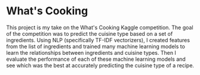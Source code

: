 # What's Cooking

This project is my take on the What's Cooking Kaggle competition. The goal of the competition was to predict the cuisine type based on a set of ingredients. Using NLP (specifically TF-IDF vectorizers), I created features from the list of ingredients and trained many machine learning models to learn the relationships between ingredients and cuisine types. Then I evaluate the performance of each of these machine learning models and see which was the best at accurately predicting the cuisine type of a recipe. 
